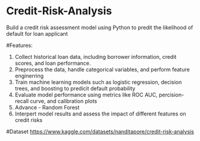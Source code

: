 # Credit-Risk-Analysis
Build a credit risk assessment model using Python to predit the likelihood of default for loan applicant 

#Features:
1. Collect historical loan data, including borrower information, credit scores, and loan performance.
2. Preprocess the data, handle categorical variables, and perform feature enginerring
3. Train machine learning models such as logistic regression, decision trees, and boosting to predicit default probability
4. Evaluate model performance using metrics like ROC AUC, percision-recall curve, and calibration plots
5. Advance - Random Forest
6. Interpert model results and assess the impact of different features on credit risks

#Dataset
https://www.kaggle.com/datasets/nanditapore/credit-risk-analysis
